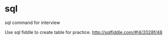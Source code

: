 # sql
sql command for interview

Use sql fiddle to create table for practice.
http://sqlfiddle.com/#!4/2028f/48
